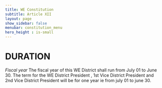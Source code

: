 ```yaml
---
title: WE Constitution
subtitle: Article XII
layout: page
show_sidebar: false
menubar: constitution_menu
hero_height : is-small
---
```


# DURATION 

*Fiscal year* The fiscal year of this WE District shall run from July 01 to June 30. 
The term for the WE District President , 1st Vice District President and 2nd Vice District President will be for one year ie from july 01 to june 30. 